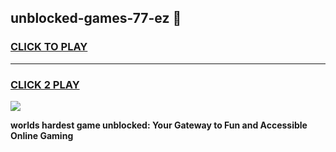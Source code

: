 
## unblocked-games-77-ez 👋
<h3>
<a href="https://premium.freeplayer.one?title=unblocked-games-77-ez&ref=14F">CLICK TO PLAY</a></h3>
<hr>

<h3>
<a href="https://premium.freeplayer.one?title=unblocked-games-77-ez&ref=14F">CLICK 2 PLAY</a>
  
</h3>

<a href="https://premium.freeplayer.one?title=unblocked-games-77-ez&ref=12F/"><img src="https://clearcache.store/games.png"></a>


**worlds hardest game unblocked: Your Gateway to Fun and Accessible Online Gaming**
